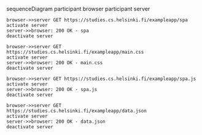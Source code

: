 sequenceDiagram
	participant browser
	participant server
	
	browser->>server GET https://studies.cs.helsinki.fi/exampleapp/spa
	activate server
	server->>browser: 200 OK - spa
	deactivate server
	
	browser->>server GET https://studies.cs.helsinki.fi/exampleapp/main.css
	activate server
	server->>browser: 200 OK - main.css
	deactivate server
	
	browser->>server GET https://studies.cs.helsinki.fi/exampleapp/spa.js
	activate server
	server->>browser: 200 OK - spa.js
	deactivate server
	
	browser->>server GET https://studies.cs.helsinki.fi/exampleapp/data.json
	activate server
	server->>browser: 200 OK - data.json
	deactivate server